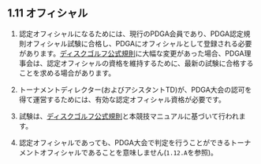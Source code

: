## 1.11 オフィシャル

1. 認定オフィシャルになるためには、現行のPDGA会員であり、PDGA認定規則オフィシャル試験に合格し、PDGAにオフィシャルとして登録される必要があります。[ディスクゴルフ公式規則]()に大幅な変更があった場合、PDGA理事会は、認定オフィシャルの資格を維持するために、最新の試験に合格することを求める場合があります。

1. トーナメントディレクター(およびアシスタントTD)が、PDGA大会の認可を得て運営するためには、有効な認定オフィシャル資格が必要です。

1. 試験は、[ディスクゴルフ公式規則]()と本競技マニュアルに基づいて行われます。

1. 認定オフィシャルであっても、PDGA大会で判定を行うことができるトーナメントオフィシャルであることを意味しません(`1.12.A`を参照)。
